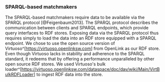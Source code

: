 ### SPARQL-based matchmakers

The SPARQL-based matchmakers require data to be available via the SPARQL protocol [@Feigenbaum2013].
The SPARQL protocol describes the communication between clients and SPARQL endpoints, which provide query interfaces to RDF stores.
Exposing data via the SPARQL protocol thus requires simply to load the data into an RDF store equipped with a SPARQL endpoint.
We chose to use the open source version of Virtuoso^[<https://virtuoso.openlinksw.com>] from OpenLink as our RDF store.
Even though Virtuoso lacks in stability and adherence to the SPARQL standard, it redeems that by offering a performance unparalleled by other open source RDF stores.
We used Virtuoso's bulk loader^[<https://virtuoso.openlinksw.com/dataspace/doc/dav/wiki/Main/VirtBulkRDFLoader>] to ingest RDF data into the store.
